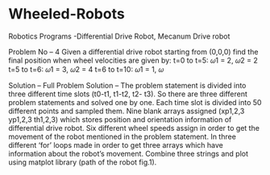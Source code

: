 # Wheeled-Robots
Robotics Programs -Differential Drive Robot, Mecanum Drive robot

Problem No – 4
Given a differential drive robot starting from (0,0,0) find the final position when wheel velocities are
given by:
t=0 to t=5: 𝜔1 = 2, 𝜔2 = 2
t=5 to t=6: 𝜔1 = 3, 𝜔2 = 4
t=6 to t=10: 𝜔1 = 1, 𝜔


Solution –
Full Problem Solution – The problem statement is divided into three different time slots (t0-t1, t1-t2, t2- t3). So there are three different problem statements and solved one by one. Each time slot is divided into 50 different points and sampled them. Nine blank arrays assigned (xp1,2,3 yp1,2,3 th1,2,3) which stores position and orientation information of differential drive robot. Six different wheel speeds assign in order to get the movement of the robot mentioned in the problem statement. In three different ‘for’ loops made in order to get three arrays which have information about the robot’s movement. Combine three strings and plot using matplot library (path of the robot fig.1).

